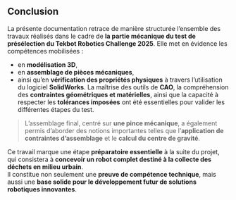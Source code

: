 ## Conclusion
La présente documentation retrace de manière structurée l’ensemble des travaux réalisés dans le cadre de **la partie mécanique du test de présélection du Tekbot Robotics Challenge 2025**.
Elle met en évidence les compétences mobilisées :
- en **modélisation 3D**,
- en **assemblage de pièces mécaniques**,
- ainsi qu’en **vérification des propriétés physiques** à travers l’utilisation du logiciel **SolidWorks**.
La maîtrise des outils de **CAO**, la compréhension des **contraintes géométriques et matérielles**, ainsi que la capacité à respecter les **tolérances imposées** ont été essentielles pour valider les différentes étapes du test.
> L’assemblage final, centré sur **une pince mécanique**, a également permis d’aborder des notions importantes telles que l’**application de contraintes d’assemblage** et le **calcul du centre de gravité**.

Ce travail marque une étape **préparatoire essentielle** à la suite du projet, qui consistera à **concevoir un robot complet destiné à la collecte des déchets en milieu urbain**.  
Il constitue non seulement une **preuve de compétence technique**, mais aussi une **base solide pour le développement futur de solutions robotiques innovantes**.
